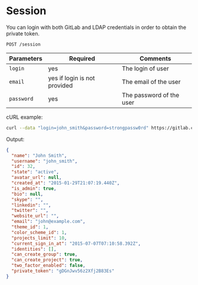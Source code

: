 # Session

You can login with both GitLab and LDAP credentials in order to obtain the
private token.

```
POST /session
```

| Parameters | Required | Comments |
| ---------- | -------- | -------- |
| `login`    | yes      | The login of user|
| `email`    | yes if login is not provided | The email of the user |
| `password` | yes      | The password of the user |

cURL example:

```bash
curl --data "login=john_smith&password=strongpassw0rd" https://gitlab.com/api/v3/session
```

Output:

```json
{
  "name": "John Smith",
  "username": "john_smith",
  "id": 32,
  "state": "active",
  "avatar_url": null,
  "created_at": "2015-01-29T21:07:19.440Z",
  "is_admin": true,
  "bio": null,
  "skype": "",
  "linkedin": "",
  "twitter": "",
  "website_url": "",
  "email": "john@example.com",
  "theme_id": 1,
  "color_scheme_id": 1,
  "projects_limit": 10,
  "current_sign_in_at": "2015-07-07T07:10:58.392Z",
  "identities": [],
  "can_create_group": true,
  "can_create_project": true,
  "two_factor_enabled": false,
  "private_token": "gDGnJwv56z2Xfj2B83Es"
}
```
